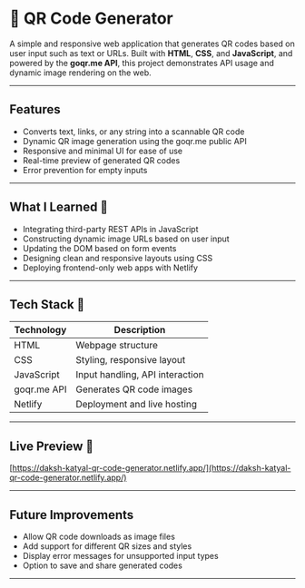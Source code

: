 # 📱 QR Code Generator

A simple and responsive web application that generates QR codes based on user input such as text or URLs. Built with **HTML**, **CSS**, and **JavaScript**, and powered by the **goqr.me API**, this project demonstrates API usage and dynamic image rendering on the web.

---

## Features

- Converts text, links, or any string into a scannable QR code
- Dynamic QR image generation using the goqr.me public API
- Responsive and minimal UI for ease of use
- Real-time preview of generated QR codes
- Error prevention for empty inputs

---

## What I Learned 🧠

- Integrating third-party REST APIs in JavaScript
- Constructing dynamic image URLs based on user input
- Updating the DOM based on form events
- Designing clean and responsive layouts using CSS
- Deploying frontend-only web apps with Netlify

---

## Tech Stack 🧰

| Technology       | Description                               |
|------------------|-------------------------------------------|
| HTML             | Webpage structure                         |
| CSS              | Styling, responsive layout                |
| JavaScript       | Input handling, API interaction           |
| goqr.me API      | Generates QR code images                  |
| Netlify          | Deployment and live hosting               |

---

## Live Preview 🚀

[https://daksh-katyal-qr-code-generator.netlify.app/](https://daksh-katyal-qr-code-generator.netlify.app/)

---

## Future Improvements

- Allow QR code downloads as image files
- Add support for different QR sizes and styles
- Display error messages for unsupported input types
- Option to save and share generated codes

---

